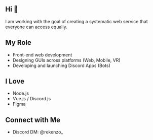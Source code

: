 ## Hi 👋
I am working with the goal of creating a systematic web service that everyone can access equally.

## My Role
- Front-end web development
- Designing GUIs across platforms (Web, Mobile, VR)
- Developing and launching Discord Apps (Bots)

## I Love
- Node.js
- Vue.js / Discord.js
- Figma

## Connect with Me
- Discord DM: @rekenzo_
